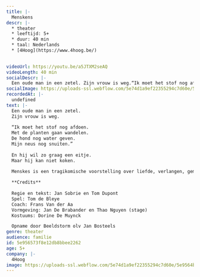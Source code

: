 ```yaml
---
title: |-
  Menskens
descr: |-
  * theater
  * leeftijd: 5+
  * duur: 40 min
  * taal: Nederlands
  * [4Hoog](https://www.4hoog.be/)

  ‍
videoUrl: https://youtu.be/a5JTXM2seAQ
videoLength: 40 min
socialDescr: |-
  Een oude man in een zetel. Zijn vrouw is weg.“Ik moet het stof nog afdoen. Met de planten gaan wandelen. De hond nog water geven. Mijn neus nog snuiten.” En hij wil zo graag een eitje. Maar hij kan niet koken. Menskes is een tragikomische voorstelling over liefde, verlangen, gemis en alleen zijn. Op een speelse manier wordt zowel groot als klein meegesleurd in dit ontroerend verhaal.
socialImage: https://uploads-ssl.webflow.com/5e74d1a9ef22355294c7d60e/5e9564b4fc1266c602e35255_4Hoog_menskes-ellengoegebuer_web.jpg
recordedAt: |-
  undefined
text: |-
  Een oude man in een zetel.
  Zijn vrouw is weg.
  
  “Ik moet het stof nog afdoen.
  Met de planten gaan wandelen.
  De hond nog water geven.
  Mijn neus nog snuiten.”
  
  En hij wil zo graag een eitje.
  Maar hij kan niet koken.
  
  Menskes is een tragikomische voorstelling over liefde, verlangen, gemis en alleen zijn. Op een speelse manier wordt zowel groot als klein meegesleurd in dit ontroerend verhaal. Jan Sobrie (Antigone, BRONKS, KOPERGIETERY) en Tom Dupont (BRONKS, Antigone) legden apart en samen reeds een heel parcours af in het kindertheater. Ze maken met Tom de Bleye voor het eerst een kleutervoorstelling.

  **Credits**
  
  Regie en tekst: Jan Sobrie en Tom Dupont
  Spel: Tom de Bleye
  Coach: Frans Van der Aa
  Vormgeving: Jan De Brabander en Thao Nguyen (stage)
  Kostuums: Dorine De Muynck

  Opname door Beeldstorm olv Jan Bosteels
genre: theater
audience: familie
id: 5e956573f8e12db8bbee2262
age: 5+
company: |-
  4Hoog
image: https://uploads-ssl.webflow.com/5e74d1a9ef22355294c7d60e/5e9564b4fc1266c602e35255_4Hoog_menskes-ellengoegebuer_web.jpg
---
```

